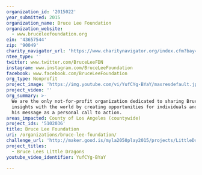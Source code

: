 ```yaml
---
organization_id: '2015022'
year_submitted: 2015
organization_name: Bruce Lee Foundation
organization_website:
  - www.bruceleefoundation.org
ein: '43657544'
zip: '90049'
charity_navigator_url: 'https://www.charitynavigator.org/index.cfm?bay=search.profile&ein=43657544'
ntee_type: ''
twitter: www.twitter.com/BruceLeeFDN
instagram: www.instagram.com/BruceLeeFoundation
facebook: www.facebook.com/BruceLeeFoundation
org_type: Nonprofit
project_image: 'https://img.youtube.com/vi/YufCYg-BYaY/maxresdefault.jpg'
project_video: ''
org_summary: >-
  We are the only not-for-profit organization dedicated to sharing Bruce Lee’s
  insights with the world by creating opportunities for individuals and applying
  his message as a personal call to action.
areas_impacted: County of Los Angeles (countywide)
project_ids: '5102036'
title: Bruce Lee Foundation
uri: /organizations/bruce-lee-foundation/
challenge_url: 'http://maker.good.is/myla2050play2015/projects/LittleDragons.html'
project_titles:
  - Bruce Lees Little Dragons
youtube_video_identifier: YufCYg-BYaY

---
```


